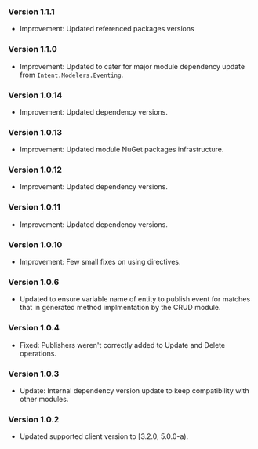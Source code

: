 ### Version 1.1.1

- Improvement: Updated referenced packages versions

### Version 1.1.0

- Improvement: Updated to cater for major module dependency update from `Intent.Modelers.Eventing`.

### Version 1.0.14

- Improvement: Updated dependency versions.

### Version 1.0.13

- Improvement: Updated module NuGet packages infrastructure.

### Version 1.0.12

- Improvement: Updated dependency versions.

### Version 1.0.11

- Improvement: Updated dependency versions.

### Version 1.0.10

- Improvement: Few small fixes on using directives.

### Version 1.0.6

- Updated to ensure variable name of entity to publish event for matches that in generated method implmentation by the CRUD module.

### Version 1.0.4

- Fixed: Publishers weren't correctly added to Update and Delete operations.

### Version 1.0.3

- Update: Internal dependency version update to keep compatibility with other modules.

### Version 1.0.2

- Updated supported client version to [3.2.0, 5.0.0-a).
